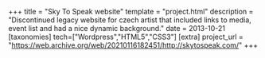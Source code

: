 +++
title = "Sky To Speak website"
template = "project.html"
description = "Discontinued legacy website for czech artist that included links to media, event list and had a nice dynamic background."
date = 2013-10-21
[taxonomies]
tech=["Wordpress","HTML5","CSS3"]
[extra]
project_url = "https://web.archive.org/web/20210116182451/http://skytospeak.com/"
+++
